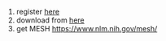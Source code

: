 1. register [here](http://participants-area.bioasq.org/accounts/register/)
2. download from [here](http://participants-area.bioasq.org/accounts/login/?next=/Tasks/6a/trainingDataset/raw/allMeSH/)
3. get MESH https://www.nlm.nih.gov/mesh/